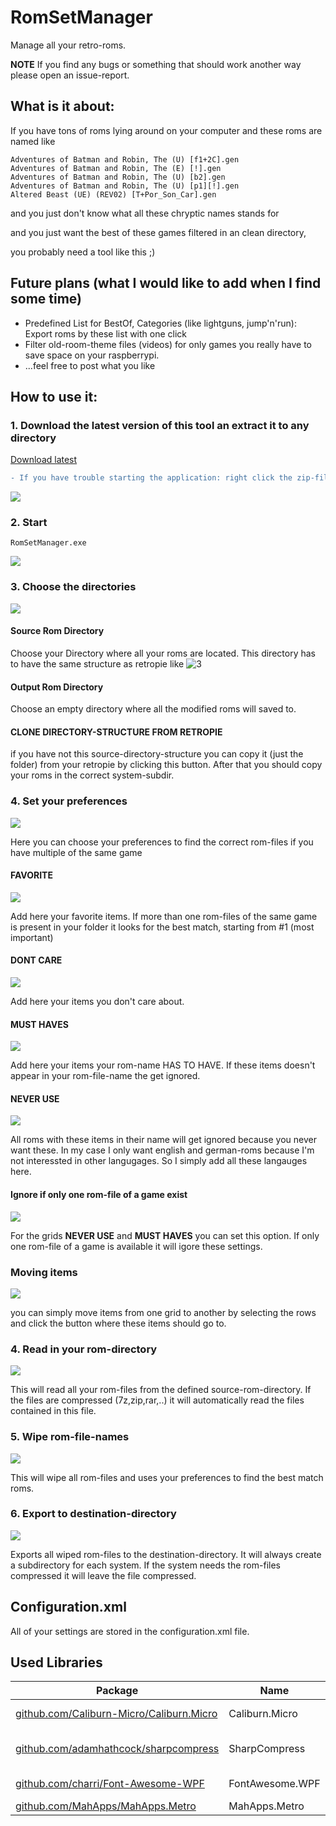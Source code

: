 # RomSetManager
Manage all your retro-roms.

**NOTE**
If you find any bugs or something that should work another way please open an issue-report.

## What is it about:
If you have tons of roms lying around on your computer and these roms are named like
```
Adventures of Batman and Robin, The (U) [f1+2C].gen
Adventures of Batman and Robin, The (E) [!].gen
Adventures of Batman and Robin, The (U) [b2].gen
Adventures of Batman and Robin, The (U) [p1][!].gen
Altered Beast (UE) (REV02) [T+Por_Son_Car].gen
```

and you just don't know what all these chryptic names stands for

and you just want the best of these games filtered in an clean directory,

you probably need a tool like this ;)

## Future plans (what I would like to add when I find some time)
- Predefined List for BestOf, Categories (like lightguns, jump'n'run): Export roms by these list with one click
- Filter old-room-theme files (videos) for only games you really have to save space on your raspberrypi.
- ...feel free to post what you like

## How to use it:

### 1. Download the latest version of this tool an extract it to any directory

[Download latest](https://github.com/TobiasKoller/RomSetManager/releases)

```diff
- If you have trouble starting the application: right click the zip-file and unblock the file. After that unzip the file.
```
![](Images/Readme/unblock.PNG "")

### 2. Start
```
RomSetManager.exe
```

![](Images/Readme/app.PNG "")

### 3. Choose the directories
![](Images/Readme/bestmatch_1_directories.PNG "")

#### Source Rom Directory
Choose your Directory where all your roms are located. This directory has to have the same structure as retropie like
![3](Images/Readme/bestmatch_1_directories_structure.PNG "")

#### Output Rom Directory
Choose an empty directory where all the modified roms will saved to.

#### CLONE DIRECTORY-STRUCTURE FROM RETROPIE
if you have not this source-directory-structure you can copy it (just the folder) from your retropie by clicking this button.
After that you should copy your roms in the correct system-subdir.

### 4. Set your preferences
![](Images/Readme/bestmatch_2_preferences_dialog.PNG "")

Here you can choose your preferences to find the correct rom-files if you have multiple of the same game

#### FAVORITE
![](Images/Readme/bestmatch_2_preferences_dialog_favorite.PNG "")

Add here your favorite items. If more than one rom-files of the same game is present in your folder it looks for the best match, starting from #1 (most important)

#### DONT CARE
![](Images/Readme/bestmatch_2_preferences_dialog_dontcare.PNG "")

Add here your items you don't care about.

#### MUST HAVES
![](Images/Readme/bestmatch_2_preferences_dialog_musthaves.PNG "")

Add here your items your rom-name HAS TO HAVE. If these items doesn't appear in your rom-file-name the get ignored.

#### NEVER USE
![](Images/Readme/bestmatch_2_preferences_dialog_neveruse.PNG "")

All roms with these items in their name will get ignored because you never want these.
In my case I only want english and german-roms because I'm not interessted in other langugages. So I simply add all these langauges here.

#### Ignore if only one rom-file of a game exist
![](Images/Readme/bestmatch_2_preferences_dialog_ignore_option.PNG "")

For the grids **NEVER USE** and **MUST HAVES** you can set this option. If only one rom-file of a game is available it will igore these settings.

### Moving items
![](Images/Readme/bestmatch_2_preferences_dialog_actionbuttons.PNG "")

you can simply move items from one grid to another by selecting the rows and click the button where these items should go to.

### 4. Read in your rom-directory
![](Images/Readme/bestmatch_3_actions_readroms_btn.PNG "")

This will read all your rom-files from the defined source-rom-directory. If the files are compressed (7z,zip,rar,..) it will automatically read the files contained in this file.

### 5. Wipe rom-file-names
![](Images/Readme/bestmatch_3_actions_wipe_btn.PNG "")

This will wipe all rom-files and uses your preferences to find the best match roms.

### 6. Export to destination-directory
![](Images/Readme/bestmatch_3_actions_export_btn.PNG "")

Exports all wiped rom-files to the destination-directory. It will always create a subdirectory for each system. If the system needs the rom-files compressed it will leave the file compressed.



## Configuration.xml
All of your settings are stored in the configuration.xml file.

## Used Libraries

| Package | Name | Description | License |
| --- | --- | --- | --- |
| [github.com/Caliburn-Micro/Caliburn.Micro](https://github.com/Caliburn-Micro/Caliburn.Micro) | Caliburn.Micro | MVVM Framework | MIT |
| [github.com/adamhathcock/sharpcompress](https://github.com/adamhathcock/sharpcompress) | SharpCompress | Handling compressed files | MIT |
| [github.com/charri/Font-Awesome-WPF](https://github.com/charri/Font-Awesome-WPF) | FontAwesome.WPF | Awesome fonts | MIT |
| [github.com/MahApps/MahApps.Metro](https://github.com/MahApps/MahApps.Metro) | MahApps.Metro | Ui-Theming | MIT |




